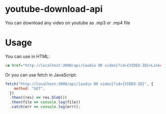 # youtube-download-api

You can download any video on youtube as .mp3 or .mp4 file

# Usage

You can use in HTML:
```HTML
<a href="http://localhost:3000/api/{audio OR video}?id={VIDEO-ID}>Link</a>
```
Or you can use fetch in JavaScript:
```JavaScript
fetch("http://localhost:3000/api/{audio OR video}?id={VIDEO-ID}", {
    method: "GET",
  })
  .then((res) => res.blob())
  .then(file => console.log(file))
  .catch(err => console.log(err));
```
  
   

